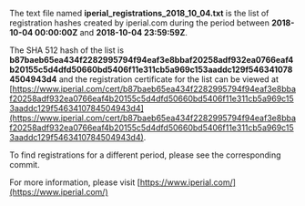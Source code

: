 The text file named **iperial_registrations_2018_10_04.txt** is the list of registration hashes created by iperial.com during the period between **2018-10-04 00:00:00Z** and **2018-10-04 23:59:59Z**.

The SHA 512 hash of the list is **b87baeb65ea434f2282995794f94eaf3e8bbaf20258adf932ea0766eaf4b20155c5d4dfd50660bd5406f11e311cb5a969c153aaddc129f5463410784504943d4** and the registration certificate for the list can be viewed at [https://www.iperial.com/cert/b87baeb65ea434f2282995794f94eaf3e8bbaf20258adf932ea0766eaf4b20155c5d4dfd50660bd5406f11e311cb5a969c153aaddc129f5463410784504943d4](https://www.iperial.com/cert/b87baeb65ea434f2282995794f94eaf3e8bbaf20258adf932ea0766eaf4b20155c5d4dfd50660bd5406f11e311cb5a969c153aaddc129f5463410784504943d4).

To find registrations for a different period, please see the corresponding commit.

For more information, please visit [https://www.iperial.com/](https://www.iperial.com/)
